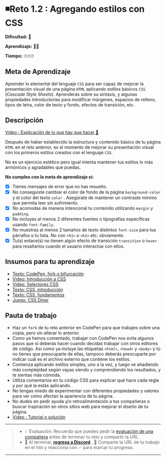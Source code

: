 # ◾Reto 1.2 : Agregando estilos con CSS

**Dificultad:** 🌻

**Aprendizaje:** 🍯🍯

**Tiempo:** ⏱⏱⏱

## Meta de Aprendizaje

Aprender lo elemental del lenguaje `CSS` para ser capaz de mejorar la presentación visual de una página `HTML` aplicando estilos básicos `CSS` (_Cascade Style Sheets_). Aprenderás sobre su sintaxis, y algunas propiedades introductorias para modificar márgenes, espacios de relleno, tipos de letra, color de texto y fondo, efectos de transición, etc.

## Descripción

[Video : Explicación de lo que hay que hacer 🌟](https://www.loom.com/share/07471114231d48559d844f1cad33ea65)

Después de haber establecido la estructura y contenido básico de tu página `HTML` en el reto anterior, es el momento de mejorar su presentación visual con los primeros estilos creados con el lenguaje `CSS`.

No es un ejercicio estético pero igual intenta mantener tus estilos lo más armónicos y agradables que puedas.

**No cumples con la meta de aprendizaje si:**

* [x] Tienes mensajes de error que no has resuelto.
* [x] No conseguiste cambiar el color de fondo de la página `background-color` y el color del texto `color` . Asegúrate de mantener un contraste mínimo que permita leer sin sufrimiento.
* [x] No acomodas de manera intencional tu contenido utilizando `margin`  y `padding`.
* [x] No incluyes al menos 2 diferentes fuentes o tipografías específicas usando `font-family`.
* [x] No muestras al menos 2 tamaños de texto distintos `font-size` para tus párrafos o tu lista. No con `<h1>` o `<h2>` etc. obviamente.
* [x] Tu(s) enlace(s) no tienen algún efecto de transición `transition` o `hover` para resaltarlos cuando el usuario interactúe con ellos.

## Insumos para tu aprendizaje

* [Texto: CodePen, fork o bifurcación](https://laboratoria1.gitbook.io/codigom/curriculum\_dev/topics/editors\_codepen\_fork)
* [Video: Introducción a CSS](https://www.youtube.com/watch?v=AGDDdsiZ0Ko)
* [Video: Selectores CSS](https://www.youtube.com/watch?v=ZNskBxLVOfs)
* [Texto: CSS, introducción](https://laboratoria1.gitbook.io/codigom/curriculum\_dev/topics/css\_intro)
* [Texto: CSS, fundamentos](https://laboratoria1.gitbook.io/codigom/curriculum\_dev/topics/css\_fundamentos)
* [Juego: CSS Diner](https://flukeout.github.io/)

## Pauta de trabajo

* Haz un `fork` de tu reto anterior en CodePen para que trabajes sobre una copia, pero sin alterar lo anterior.
* Como ya hemos comentado, trabajar con CodePen nos evita algunos pasos que sí deberás hacer cuando decidas trabajar con otros editores de código. Así como ya incluye las etiquetas `<html>`, `<head>` y `<body>` y tú no tienes que preocuparte de ellas, tampoco deberás preocuparte por indicar cuál es el archivo externo que contiene los estilos.
* Comienza aplicando estilos simples, uno a la vez, y luego ve añadiendo más complejidad según vayas viendo y comprendiendo los resultados, y te sientas más cómoda.
* Utiliza comentarios en tu código CSS para explicar qué hace cada regla y por qué la estás aplicando.
* No tengas miedo de experimentar con diferentes propiedades y valores para ver cómo afectan la apariencia de tu página.
* No dudes en pedir ayuda y/o retroalimentación a tus compañeras o buscar inspiración en otros sitios web para mejorar el diseño de tu página.
* [Video : Tutorial o solución](https://www.loom.com/share/36f98b8aecb14c2a8e37055091bf0650)

***

> * 💡 Evaluación: Recuerda que puedes pedir la [evaluación de una compañera](../curruculum\_model/lea\_model\_06\_assessment.md) antes de terminar tu reto y compartir la URL.
> * :mega: Al terminar, [**regresa a Discord**](https://discord.com/channels/1209273049304666113/1215720612756983828) , 💬 Comparte la URL de tu trabajo en el hilo y reacciona con ✅ para marcar tu progreso.

***
